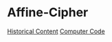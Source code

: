 # Affine-Cipher
[Historical Content](https://github.com/KingJMV/Affine-Cipher/blob/Historical-Content/HC.md)
[Computer Code](https://github.com/KingJMV/Affine-Cipher/blob/Computer-Code/Code.md)
